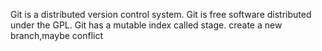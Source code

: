 Git is a distributed version control system.
Git is free software distributed under the GPL.
Git has a mutable index called stage.
create a new branch,maybe conflict

